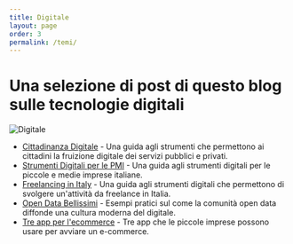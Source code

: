 ```yaml
---
title: Digitale
layout: page
order: 3
permalink: /temi/
---
```


# Una selezione di post di questo blog sulle tecnologie digitali

![Digitale](https://raw.githubusercontent.com/marcofromsicily/blog/master/images/digitale.jpg)

* [Cittadinanza Digitale](http://www.marcolombardo.com/blog/agenda/digitale/2018/01/12/Cittadinanza-Digitale.html) - Una guida agli strumenti che permettono ai cittadini la fruizione digitale dei servizi pubblici e privati.
* [Strumenti Digitali per le PMI](http://www.marcolombardo.com/blog/open/source/2018/05/14/strumenti-digitali-per-le-pmi.html) - Una guida agli strumenti digitali per le piccole e medie imprese italiane. 
* [Freelancing in Italy](http://www.marcolombardo.com/blog/freelance/2017/08/28/freelancing-in-italy.html) - Una guida agli strumenti digitali che permettono di svolgere un'attività da freelance in Italia.
* [Open Data Bellissimi](http://www.marcolombardo.com/blog/open/source/2018/04/16/open-data-bellissimi.html) - Esempi pratici sul come la comunità open data diffonde una cultura moderna del digitale.
* [Tre app per l'ecommerce](http://www.marcolombardo.com/blog/digitale/2018/06/14/tre-app-per-l-ecommerce.html) - Tre app che le piccole imprese possono usare per avviare un e-commerce.

